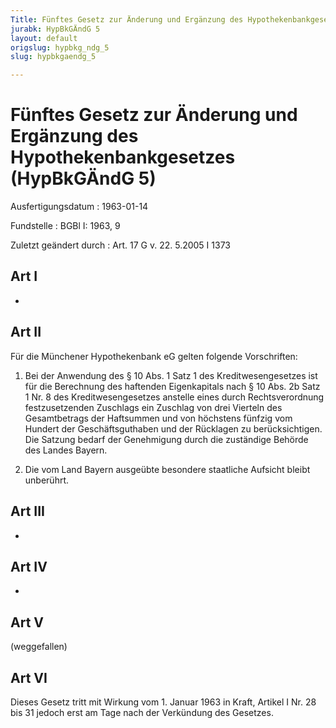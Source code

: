 ```yaml
---
Title: Fünftes Gesetz zur Änderung und Ergänzung des Hypothekenbankgesetzes
jurabk: HypBkGÄndG 5
layout: default
origslug: hypbkg_ndg_5
slug: hypbkgaendg_5

---
```


# Fünftes Gesetz zur Änderung und Ergänzung des Hypothekenbankgesetzes (HypBkGÄndG 5)

Ausfertigungsdatum
:   1963-01-14

Fundstelle
:   BGBl I: 1963, 9

Zuletzt geändert durch
:   Art. 17 G v. 22. 5.2005 I 1373


## Art I

-


## Art II

Für die Münchener Hypothekenbank eG gelten folgende Vorschriften:

1.  Bei der Anwendung des § 10 Abs. 1 Satz 1 des Kreditwesengesetzes ist für die Berechnung des haftenden Eigenkapitals nach § 10 Abs. 2b Satz 1 Nr. 8 des Kreditwesengesetzes anstelle eines durch Rechtsverordnung festzusetzenden Zuschlags ein Zuschlag von drei Vierteln des Gesamtbetrags der Haftsummen und von höchstens fünfzig vom Hundert der Geschäftsguthaben und der Rücklagen zu berücksichtigen. Die Satzung bedarf der Genehmigung durch die zuständige Behörde des Landes Bayern.


2.  Die vom Land Bayern ausgeübte besondere staatliche Aufsicht bleibt unberührt.





## Art III

-


## Art IV

-


## Art V

(weggefallen)


## Art VI

Dieses Gesetz tritt mit Wirkung vom 1. Januar 1963 in Kraft,
Artikel I Nr. 28 bis 31              jedoch erst am Tage nach der Verkündung des Gesetzes.

